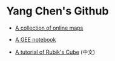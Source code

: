 # Yang Chen's Github

* [A collection of online maps](https://github.com/ychenzgithub/Onlinemaps)

* [A GEE notebook](https://github.com/ychenzgithub/GEE)

* [A tutorial of Rubik's Cube](https://github.com/ychenzgithub/RubiksCube) (中文)
